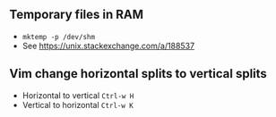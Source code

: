 ## Temporary files in RAM
   - `mktemp -p /dev/shm`
   - See https://unix.stackexchange.com/a/188537

## Vim change horizontal splits to vertical splits
   - Horizontal to vertical `Ctrl-w H`
   - Vertical to horizontal `Ctrl-w K`
